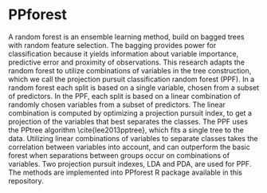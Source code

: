# PPforest
A random forest is an ensemble learning method, build on bagged trees with random feature selection. 
The bagging provides power for classification because it yields information about variable importance,
predictive error and proximity of observations. This research adapts the random forest to utilize combinations 
of variables in the tree construction, which we call the projection pursuit classification random forest (PPF). 
In a random forest each split is based on a single variable, chosen from a subset of predictors. In the PPF, each 
split is based on a linear combination of randomly chosen variables from a subset of predictors. The linear
combination is computed by optimizing a projection pursuit index, to get a projection of the variables that best 
separates the classes. The PPF uses the PPtree algorithm \cite{lee2013pptree}, which fits a single tree to the data. 
Utilizing linear combinations of variables to separate classes takes the correlation between variables into account, 
and can outperform the basic forest when separations between groups occur on combinations of variables. Two projection 
pursuit indexes, LDA and PDA, are used for PPF. The methods are implemented into PPforest R package available in this repository.
